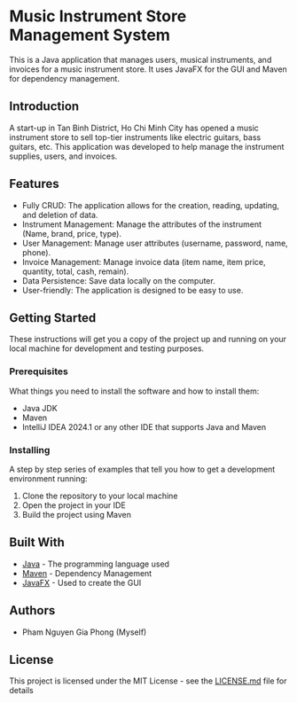 # Music Instrument Store Management System

This is a Java application that manages users, musical instruments, and invoices for a music instrument store. It uses JavaFX for the GUI and Maven for dependency management.

## Introduction

A start-up in Tan Binh District, Ho Chi Minh City has opened a music instrument store to sell top-tier instruments like electric guitars, bass guitars, etc. This application was developed to help manage the instrument supplies, users, and invoices.

## Features

- Fully CRUD: The application allows for the creation, reading, updating, and deletion of data.
- Instrument Management: Manage the attributes of the instrument (Name, brand, price, type).
- User Management: Manage user attributes (username, password, name, phone).
- Invoice Management: Manage invoice data (item name, item price, quantity, total, cash, remain).
- Data Persistence: Save data locally on the computer.
- User-friendly: The application is designed to be easy to use.

## Getting Started

These instructions will get you a copy of the project up and running on your local machine for development and testing purposes.

### Prerequisites

What things you need to install the software and how to install them:

- Java JDK
- Maven
- IntelliJ IDEA 2024.1 or any other IDE that supports Java and Maven

### Installing

A step by step series of examples that tell you how to get a development environment running:

1. Clone the repository to your local machine
2. Open the project in your IDE
3. Build the project using Maven

## Built With

- [Java](https://www.java.com/) - The programming language used
- [Maven](https://maven.apache.org/) - Dependency Management
- [JavaFX](https://openjfx.io/) - Used to create the GUI

## Authors

- Pham Nguyen Gia Phong (Myself)

## License

This project is licensed under the MIT License - see the [LICENSE.md](LICENSE.md) file for details
